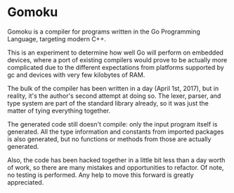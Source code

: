 # Gomoku

Gomoku is a compiler for programs written in the Go Programming
Language, targeting modern C++.

This is an experiment to determine how well Go will perform on embedded
devices, where a port of existing compilers would prove to be actually
more complicated due to the different expectations from platforms
supported by gc and devices with very few kilobytes of RAM.

The bulk of the compiler has been written in a day (April 1st, 2017),
but in reality, it's the author's second attempt at doing so.  The
lexer, parser, and type system are part of the standard library
already, so it was just the matter of tying everything together.

The generated code still doesn't compile: only the input program itself
is generated.  All the type information and constants from imported
packages is also generated, but no functions or methods from those are
actually generated.

Also, the code has been hacked together in a little bit less than a day
worth of work, so there are many mistakes and opportunities to
refactor.  Of note, no testing is performed.  Any help to move this
forward is greatly appreciated.

